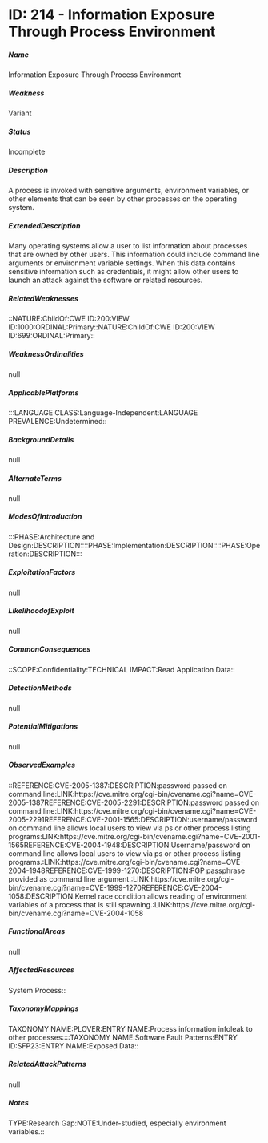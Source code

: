 # ID: 214 - Information Exposure Through Process Environment
<h5>Name</h5>Information Exposure Through Process Environment
<h5>Weakness</h5>Variant
<h5>Status</h5>Incomplete
<h5>Description</h5>A process is invoked with sensitive arguments, environment variables, or other elements that can be seen by other processes on the operating system.
<h5>ExtendedDescription</h5>Many operating systems allow a user to list information about processes that are owned by other users. This information could include command line arguments or environment variable settings. When this data contains sensitive information such as credentials, it might allow other users to launch an attack against the software or related resources.
<h5>RelatedWeaknesses</h5>::NATURE:ChildOf:CWE ID:200:VIEW ID:1000:ORDINAL:Primary::NATURE:ChildOf:CWE ID:200:VIEW ID:699:ORDINAL:Primary::
<h5>WeaknessOrdinalities</h5>null
<h5>ApplicablePlatforms</h5>:::LANGUAGE CLASS:Language-Independent:LANGUAGE PREVALENCE:Undetermined::
<h5>BackgroundDetails</h5>null
<h5>AlternateTerms</h5>null
<h5>ModesOfIntroduction</h5>:::PHASE:Architecture and Design:DESCRIPTION::::PHASE:Implementation:DESCRIPTION::::PHASE:Operation:DESCRIPTION:::
<h5>ExploitationFactors</h5>null
<h5>LikelihoodofExploit</h5>null
<h5>CommonConsequences</h5>::SCOPE:Confidentiality:TECHNICAL IMPACT:Read Application Data::
<h5>DetectionMethods</h5>null
<h5>PotentialMitigations</h5>null
<h5>ObservedExamples</h5>::REFERENCE:CVE-2005-1387:DESCRIPTION:password passed on command line:LINK:https://cve.mitre.org/cgi-bin/cvename.cgi?name=CVE-2005-1387REFERENCE:CVE-2005-2291:DESCRIPTION:password passed on command line:LINK:https://cve.mitre.org/cgi-bin/cvename.cgi?name=CVE-2005-2291REFERENCE:CVE-2001-1565:DESCRIPTION:username/password on command line allows local users to view via ps or other process listing programs:LINK:https://cve.mitre.org/cgi-bin/cvename.cgi?name=CVE-2001-1565REFERENCE:CVE-2004-1948:DESCRIPTION:Username/password on command line allows local users to view via ps or other process listing programs.:LINK:https://cve.mitre.org/cgi-bin/cvename.cgi?name=CVE-2004-1948REFERENCE:CVE-1999-1270:DESCRIPTION:PGP passphrase provided as command line argument.:LINK:https://cve.mitre.org/cgi-bin/cvename.cgi?name=CVE-1999-1270REFERENCE:CVE-2004-1058:DESCRIPTION:Kernel race condition allows reading of environment variables of a process that is still spawning.:LINK:https://cve.mitre.org/cgi-bin/cvename.cgi?name=CVE-2004-1058
<h5>FunctionalAreas</h5>null
<h5>AffectedResources</h5>System Process::
<h5>TaxonomyMappings</h5>TAXONOMY NAME:PLOVER:ENTRY NAME:Process information infoleak to other processes::::TAXONOMY NAME:Software Fault Patterns:ENTRY ID:SFP23:ENTRY NAME:Exposed Data::
<h5>RelatedAttackPatterns</h5>null
<h5>Notes</h5>TYPE:Research Gap:NOTE:Under-studied, especially environment variables.::

